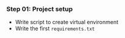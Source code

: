 ### Step 01: Project setup

- Write script to create virtual environment
- Write the first `requirements.txt`
